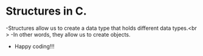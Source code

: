 # Structures in C.
-Structures allow us to create a data type that holds different  data types.<br \>
-In other words, they allow us to create objects.

* Happy coding!!!

